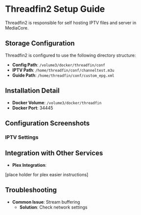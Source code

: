 # Threadfin2 Setup Guide

Threadfin2 is responsible for self hosting IPTV files and server in MediaCore.

## Storage Configuration

Threadfin2 is configured to use the following directory structure:

- **Config Path**: `/volume3/docker/threadfin/conf`
- **IPTV Path**: `/home/threadfin/conf/channeltest.m3u`
- **Guide Path**:  `/home/threadfin/conf/custom_epg.xml`

## Installation Detail

- **Docker Volume**: `/volume3/docker/threadfin`
- **Docker Port**: 34445

## Configuration Screenshots

### IPTV Settings

## Integration with Other Services

- **Plex Integration**:

[place holder for plex easier instructions]

## Troubleshooting

- **Common Issue**: Stream buffering
  - **Solution**: Check network settings

